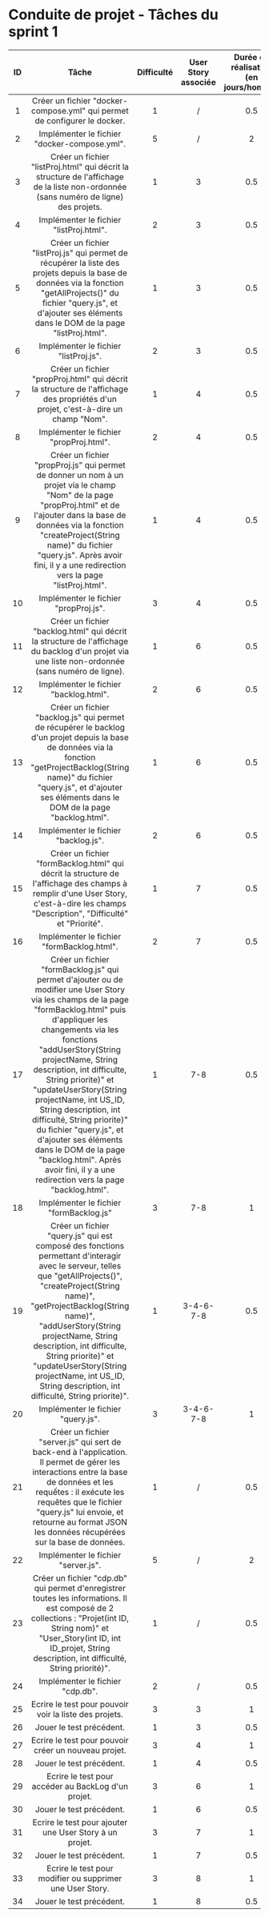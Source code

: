 # Conduite de projet - Tâches du sprint 1

| ID | Tâche | Difficulté | User Story associée | Durée de réalisation (en jours/homme) | Avancement | Développeur |
|:--:|:-----:|:----------:|:-------------------:|:-------------------------------------:|:----------:|:-----------:|
| 1 | Créer un fichier "docker-compose.yml" qui permet de configurer le docker. | 1 | / | 0.5 | TODO | Charles |
| 2 | Implémenter le fichier "docker-compose.yml". | 5 | / | 2 | TODO | Charles |
| 3 | Créer un fichier "listProj.html" qui décrit la structure de l'affichage de la liste non-ordonnée (sans numéro de ligne) des projets. | 1 | 3 | 0.5 | TODO | François |
| 4 | Implémenter le fichier "listProj.html". | 2 | 3 | 0.5 | TODO | François |
| 5 | Créer un fichier "listProj.js" qui permet de récupérer la liste des projets depuis la base de données via la fonction "getAllProjects()" du fichier "query.js", et d'ajouter ses éléments dans le DOM de la page "listProj.html".  | 1 | 3 | 0.5 | TODO | François |
| 6 | Implémenter le fichier "listProj.js". | 2 | 3 | 0.5 | TODO | François |
| 7 | Créer un fichier "propProj.html" qui décrit la structure de l'affichage des propriétés d'un projet, c'est-à-dire un champ "Nom". | 1 | 4 | 0.5 | TODO | François |
| 8 | Implémenter le fichier "propProj.html". | 2 | 4 | 0.5 | TODO | François |
| 9 | Créer un fichier "propProj.js" qui permet de donner un nom à un projet via le champ "Nom" de la page "propProj.html" et de l'ajouter dans la base de données via la fonction "createProject(String name)" du fichier "query.js". Après avoir fini, il y a une redirection vers la page "listProj.html". | 1 | 4 | 0.5 | TODO | François |
| 10 | Implémenter le fichier "propProj.js". | 3 | 4 | 0.5 | TODO | François |
| 11 | Créer un fichier "backlog.html" qui décrit la structure de l'affichage du backlog d'un projet via une liste non-ordonnée (sans numéro de ligne). | 1 | 6 | 0.5 | TODO | Maxime |
| 12 | Implémenter le fichier "backlog.html". | 2 | 6 | 0.5 | TODO | Maxime |
| 13 | Créer un fichier "backlog.js" qui permet de récupérer le backlog d'un projet depuis la base de données via la fonction "getProjectBacklog(String name)" du fichier "query.js", et d'ajouter ses éléments dans le DOM de la page "backlog.html". | 1 | 6 | 0.5 | TODO | Maxime |
| 14 | Implémenter le fichier "backlog.js". | 2 | 6 | 0.5 | TODO | Maxime |
| 15 | Créer un fichier "formBacklog.html" qui décrit la structure de l'affichage des champs à remplir d'une User Story, c'est-à-dire les champs "Description", "Difficulté" et "Priorité". | 1 | 7 | 0.5 | TODO | Maxime |
| 16 | Implémenter le fichier "formBacklog.html". | 2 | 7 | 0.5 | TODO | Maxime |
| 17 | Créer un fichier "formBacklog.js" qui permet d'ajouter ou de modifier une User Story via les champs de la page "formBacklog.html" puis d'appliquer les changements via les fonctions "addUserStory(String projectName, String description, int difficulte, String priorite)" et "updateUserStory(String projectName, int US_ID, String description, int difficulté, String priorite)" du fichier "query.js", et d'ajouter ses éléments dans le DOM de la page "backlog.html". Après avoir fini, il y a une redirection vers la page "backlog.html". | 1 | 7-8 | 0.5 | TODO | Maxime |
| 18 | Implémenter le fichier "formBacklog.js" | 3 | 7-8 | 1 | TODO | Maxime |
| 19 | Créer un fichier "query.js" qui est composé des fonctions permettant d'interagir avec le serveur, telles que "getAllProjects()", "createProject(String name)", "getProjectBacklog(String name)", "addUserStory(String projectName, String description, int difficulte, String priorite)" et "updateUserStory(String projectName, int US_ID, String description, int difficulté, String priorite)". | 1 | 3-4-6-7-8 | 0.5 | TODO | Charles |
| 20 | Implémenter le fichier "query.js". | 3 | 3-4-6-7-8 | 1 | TODO | Charles |
| 21 | Créer un fichier "server.js" qui sert de back-end à l'application. Il permet de gérer les interactions entre la base de données et les requếtes : il exécute les requêtes que le fichier "query.js" lui envoie, et retourne au format JSON les données récupérées sur la base de données. | 1 | / | 0.5 | TODO | François |
| 22 | Implémenter le fichier "server.js". | 5 | / | 2 | TODO | François |
| 23 | Créer un fichier "cdp.db" qui permet d'enregistrer toutes les informations. Il est composé de 2 collections : "Projet(int ID, String nom)" et "User_Story(int ID, int ID_projet, String description, int difficulté, String priorité)". | 1 | / | 0.5 | TODO | Charles |
| 24 | Implémenter le fichier "cdp.db". | 2 | / | 0.5 | TODO | Charles |
| 25 | Ecrire le test pour pouvoir voir la liste des projets. | 3 | 3 | 1 | TODO | Maxime |
| 26 | Jouer le test précédent. | 1 | 3 | 0.5 | TODO | Maxime |
| 27 | Ecrire le test pour pouvoir créer un nouveau projet. | 3 | 4 | 1 | TODO | Maxime |
| 28 | Jouer le test précédent. | 1 | 4 | 0.5 | TODO | Maxime |
| 29 | Ecrire le test pour accéder au BackLog d'un projet. | 3 | 6 | 1 | TODO | Maxime |
| 30 | Jouer le test précédent. | 1 | 6 | 0.5 | TODO | Maxime |
| 31 | Ecrire le test pour ajouter une User Story à un projet. | 3 | 7 | 1 | TODO | François |
| 32 | Jouer le test précédent. | 1 | 7 | 0.5 | TODO | François |
| 33 | Ecrire le test pour modifier ou supprimer une User Story. | 3 | 8 | 1 | TODO | Charles |
| 34 | Jouer le test précédent. | 1 | 8 | 0.5 | TODO | Charles |
